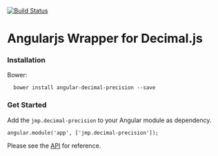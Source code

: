 [![Build Status](https://travis-ci.org/dashawk/angular-decimal-precision.svg?branch=master)](https://travis-ci.org/dashawk/angular-decimal-precision)
# Angularjs Wrapper for Decimal.js

### Installation

Bower:

```cli
  bower install angular-decimal-precision --save
```

### Get Started

Add the `jmp.decimal-precision` to your Angular module as dependency.

`angular.module('app', ['jmp.decimal-precision']);`

Please see the [API](http://mikemcl.github.io/decimal.js/) for reference.
